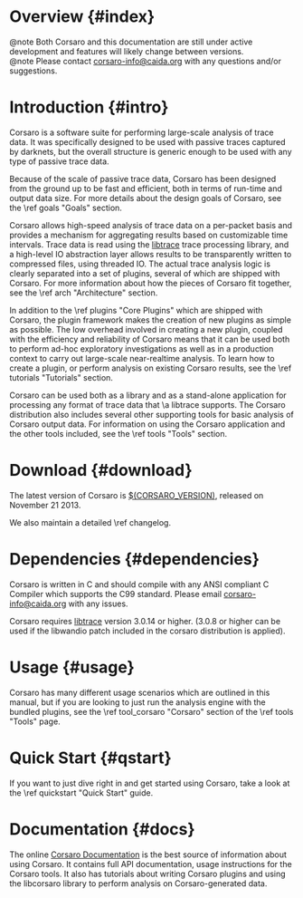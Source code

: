 Overview {#index}
========

@note Both Corsaro and this documentation are still under active development and
features will likely change between versions.  
@note Please contact corsaro-info@caida.org with any questions and/or suggestions.

Introduction        {#intro}
============

Corsaro is a software suite for performing large-scale analysis of trace
data. It was specifically designed to be used with passive traces captured by
darknets, but the overall structure is generic enough to be used with any type
of passive trace data.

Because of the scale of passive trace data, Corsaro has been designed from the
ground up to be fast and efficient, both in terms of run-time and output data
size. For more details about the design goals of Corsaro, see the
\ref goals "Goals" section. 

Corsaro allows high-speed analysis of trace data on a per-packet basis and
provides a mechanism for aggregating results based on customizable time
intervals. Trace data is read using the
[libtrace](http://research.wand.net.nz/software/libtrace.php) trace processing
library, and a high-level IO abstraction layer allows results to be
transparently written to compressed files, using threaded IO. The actual trace
analysis logic is clearly separated into a set of plugins, several of which are
shipped with Corsaro. For more information about how the pieces of Corsaro fit
together, see the \ref arch "Architecture" section.

In addition to the \ref plugins "Core Plugins" which are shipped with Corsaro,
the plugin framework makes the creation of new plugins as simple as
possible. The low overhead involved in creating a new plugin, coupled with the
efficiency and reliability of Corsaro means that it can be used both to perform
ad-hoc exploratory investigations as well as in a production context to carry
out large-scale near-realtime analysis. To learn how to create a plugin, or
perform analysis on existing Corsaro results, see the \ref tutorials "Tutorials"
section.

Corsaro can be used both as a library and as a stand-alone application for
processing any format of trace data that \a libtrace supports. The Corsaro
distribution also includes several other supporting tools for basic analysis of
Corsaro output data. For information on using the Corsaro application and the
other tools included, see the \ref tools "Tools" section.

Download            {#download}
========

The latest version of Corsaro is
[$(CORSARO_VERSION)](http://www.caida.org/tools/mesurement/corsaro/downloads/corsaro-2.0.0.tar.gz),
released on November 21 2013.

We also maintain a detailed \ref changelog.


Dependencies        {#dependencies}
============

Corsaro is written in C and should compile with any ANSI compliant C Compiler
which supports the C99 standard. Please email corsaro-info@caida.org with any
issues.

Corsaro requires [libtrace](http://research.wand.net.nz/software/libtrace.php)
version 3.0.14 or higher. (3.0.8 or higher can be used if the libwandio patch
included in the corsaro distribution is applied).

Usage               {#usage}
=====

Corsaro has many different usage scenarios which are outlined in this manual,
but if you are looking to just run the analysis engine with the bundled plugins,
see the \ref tool_corsaro "Corsaro" section of the \ref tools "Tools" page.

Quick Start               {#qstart}
===========

If you want to just dive right in and get started using Corsaro, take a look at
the \ref quickstart "Quick Start" guide.

Documentation       {#docs}
=============

The online
[Corsaro Documentation](http://www.caida.org/tools/measurement/corsaro/docs/) is
the best source of information about using Corsaro. It contains full API
documentation, usage instructions for the Corsaro tools. It also has tutorials
about writing Corsaro plugins and using the libcorsaro library to perform
analysis on Corsaro-generated data.
